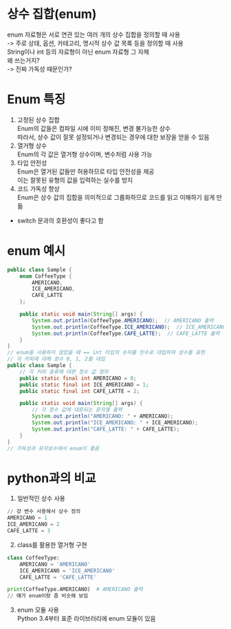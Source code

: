 # 상수 집합(enum)
enum 자료형은 서로 연관 있는 여러 개의 상수 집합을 정의할 때 사용   
-> 주로 상태, 옵션, 카테고리, 명시적 상수 값 목록 등을 정의할 때 사용   
String이나 int 등의 자료형이 아닌 enum 자료형 그 자체   
왜 쓰는거지?   
-> 진짜 가독성 때문인가?   

# Enum 특징
1. 고정된 상수 집합   
Enum의 값들은 컴파일 시에 이미 정해진, 변경 불가능한 상수   
따라서, 상수 값이 잘못 설정되거나 변경되는 경우에 대한 보장을 얻을 수 있음   
2. 열거형 상수   
Enum의 각 값은 열거형 상수이며, 변수처럼 사용 가능   
3. 타입 안전성   
Enum은 열거된 값들만 허용하므로 타입 안전성을 제공   
이는 잘못된 유형의 값을 입력하는 실수를 방지   
4. 코드 가독성 향상   
Enum은 상수 값의 집합을 의미적으로 그룹화하므로 코드를 읽고 이해하기 쉽게 만듦   
+ switch 문과의 호환성이 좋다고 함

# enum 예시
```Java
public class Sample {
    enum CoffeeType {
        AMERICANO,
        ICE_AMERICANO,
        CAFE_LATTE
    };

    public static void main(String[] args) {
        System.out.println(CoffeeType.AMERICANO);  // AMERICANO 출력
        System.out.println(CoffeeType.ICE_AMERICANO);  // ICE_AMERICANO 출력
        System.out.println(CoffeeType.CAFE_LATTE);  // CAFE_LATTE 출력
    }
}
// enum을 사용하지 않았을 때 == int 타입의 숫자를 인수로 대입하여 상수를 표현
// 각 커피에 대해 정수 0, 1, 2를 대입
public class Sample {
    // 각 커피 종류에 대한 정수 값 정의
    public static final int AMERICANO = 0;
    public static final int ICE_AMERICANO = 1;
    public static final int CAFE_LATTE = 2;

    public static void main(String[] args) {
        // 각 정수 값에 대응되는 문자열 출력
        System.out.println("AMERICANO: " + AMERICANO);
        System.out.println("ICE_AMERICANO: " + ICE_AMERICANO);
        System.out.println("CAFE_LATTE: " + CAFE_LATTE);
    }
}
// 가독성과 유지보수에서 enum이 좋음
```

# python과의 비교
1. 일반적인 상수 사용   
```Python
// 걍 변수 사용해서 상수 정의
AMERICANO = 1
ICE_AMERICANO = 2
CAFE_LATTE = 3
```

2. class를 활용한 열거형 구현   
```Python
class CoffeeType:
    AMERICANO = 'AMERICANO'
    ICE_AMERICANO = 'ICE_AMERICANO'
    CAFE_LATTE = 'CAFE_LATTE'

print(CoffeeType.AMERICANO)  # AMERICANO 출력
// 얘가 enum이랑 좀 비슷해 보임
```

3. enum 모듈 사용   
Python 3.4부터 표준 라이브러리에 enum 모듈이 있음